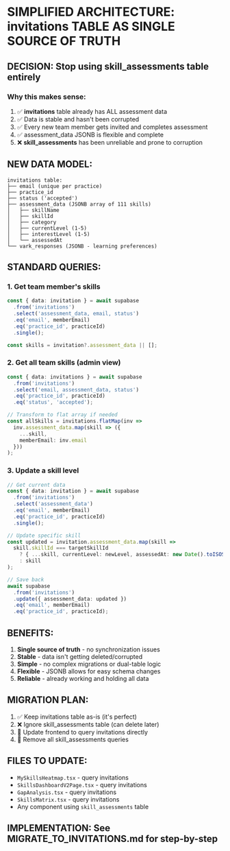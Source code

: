 # SIMPLIFIED ARCHITECTURE: invitations TABLE AS SINGLE SOURCE OF TRUTH

## DECISION: Stop using skill_assessments table entirely

### Why this makes sense:
1. ✅ **invitations** table already has ALL assessment data
2. ✅ Data is stable and hasn't been corrupted
3. ✅ Every new team member gets invited and completes assessment
4. ✅ assessment_data JSONB is flexible and complete
5. ❌ **skill_assessments** has been unreliable and prone to corruption

## NEW DATA MODEL:

```
invitations table:
├── email (unique per practice)
├── practice_id
├── status ('accepted')
├── assessment_data (JSONB array of 111 skills)
│   ├── skillName
│   ├── skillId
│   ├── category
│   ├── currentLevel (1-5)
│   ├── interestLevel (1-5)
│   └── assessedAt
└── vark_responses (JSONB - learning preferences)
```

## STANDARD QUERIES:

### 1. Get team member's skills
```typescript
const { data: invitation } = await supabase
  .from('invitations')
  .select('assessment_data, email, status')
  .eq('email', memberEmail)
  .eq('practice_id', practiceId)
  .single();

const skills = invitation?.assessment_data || [];
```

### 2. Get all team skills (admin view)
```typescript
const { data: invitations } = await supabase
  .from('invitations')
  .select('email, assessment_data, status')
  .eq('practice_id', practiceId)
  .eq('status', 'accepted');

// Transform to flat array if needed
const allSkills = invitations.flatMap(inv => 
  inv.assessment_data.map(skill => ({
    ...skill,
    memberEmail: inv.email
  }))
);
```

### 3. Update a skill level
```typescript
// Get current data
const { data: invitation } = await supabase
  .from('invitations')
  .select('assessment_data')
  .eq('email', memberEmail)
  .eq('practice_id', practiceId)
  .single();

// Update specific skill
const updated = invitation.assessment_data.map(skill =>
  skill.skillId === targetSkillId
    ? { ...skill, currentLevel: newLevel, assessedAt: new Date().toISOString() }
    : skill
);

// Save back
await supabase
  .from('invitations')
  .update({ assessment_data: updated })
  .eq('email', memberEmail)
  .eq('practice_id', practiceId);
```

## BENEFITS:

1. **Single source of truth** - no synchronization issues
2. **Stable** - data isn't getting deleted/corrupted
3. **Simple** - no complex migrations or dual-table logic
4. **Flexible** - JSONB allows for easy schema changes
5. **Reliable** - already working and holding all data

## MIGRATION PLAN:

1. ✅ Keep invitations table as-is (it's perfect)
2. ❌ Ignore skill_assessments table (can delete later)
3. 🔄 Update frontend to query invitations directly
4. 🧹 Remove all skill_assessments queries

## FILES TO UPDATE:

- `MySkillsHeatmap.tsx` - query invitations
- `SkillsDashboardV2Page.tsx` - query invitations
- `GapAnalysis.tsx` - query invitations
- `SkillsMatrix.tsx` - query invitations
- Any component using `skill_assessments` table

## IMPLEMENTATION: See MIGRATE_TO_INVITATIONS.md for step-by-step

